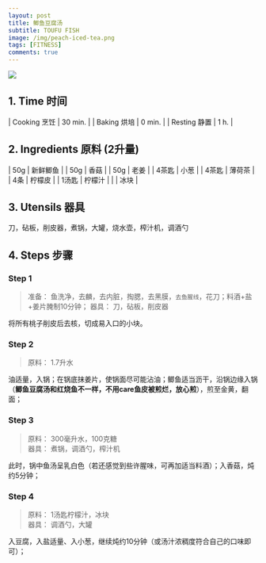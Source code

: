 ```yaml
---
layout: post
title: 鲫鱼豆腐汤
subtitle: TOUFU FISH
image: /img/peach-iced-tea.png
tags: [FITNESS]
comments: true
---
```


![](http://wx2.sinaimg.cn/large/7171171cgy1fpg47v4tsnj21400u0jv4.jpg)

## 1. Time 时间

| Cooking 烹饪 | 30 min. |
| Baking 烘培  | 0 min.  |
| Resting 静置 | 1 h.    |

## 2. Ingredients 原料 (2升量)

| 50g   | 新鲜鲫鱼   |
| 50g   | 香菇     |
| 50g | 老姜     |
| 4茶匙 | 小葱   |
| 4茶匙 | 薄荷茶 |
| 4条   | 柠檬皮 |
| 1汤匙 | 柠檬汁 |
|       | 冰块   |

## 3. Utensils 器具

刀，砧板，削皮器，煮锅，大罐，烧水壶，榨汁机，调酒勺

## 4. Steps 步骤

### Step 1
> 准备： 鱼洗净，去麟，去内脏，掏腮，去黑膜，`去鱼腥线`，花刀；料酒+盐+姜片腌制10分钟； 
> 器具： 刀，砧板，削皮器

将所有桃子削皮后去核，切成易入口的小块。

### Step 2
> 原料： 1.7升水  

油适量，入锅；在锅底抹姜片，使锅面尽可能沾油；鲫鱼适当沥干，沿锅边缘入锅（**鲫鱼豆腐汤和红烧鱼不一样，不用care鱼皮被煎烂，放心煎**），煎至金黄，翻面；

### Step 3
> 原料： 300毫升水，100克糖  
> 器具： 煮锅，调酒勺，榨汁机

此时，锅中鱼汤呈乳白色（若还感觉到些许腥味，可再加适当料酒）；入香菇，炖约5分钟；

### Step 4
> 原料： 1汤匙柠檬汁，冰块  
> 器具： 调酒勺，大罐

入豆腐，入盐适量、入小葱，继续炖约10分钟（或汤汁浓稠度符合自己的口味即可）；

